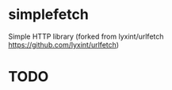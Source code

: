 simplefetch
===========

Simple HTTP library (forked from lyxint/urlfetch https://github.com/lyxint/urlfetch)

TODO
====

